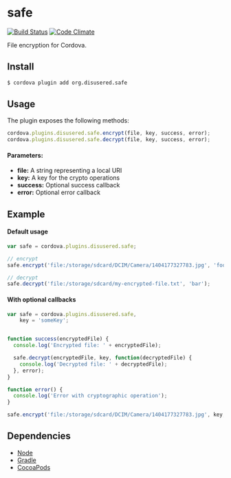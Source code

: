 safe
====

[![Build Status](https://travis-ci.org/disusered/cordova-safe.svg)](https://travis-ci.org/disusered/cordova-safe) [![Code Climate](https://codeclimate.com/github/disusered/cordova-safe/badges/gpa.svg)](https://codeclimate.com/github/disusered/cordova-safe) 

File encryption for Cordova.

## Install

```bash
$ cordova plugin add org.disusered.safe
```

## Usage

The plugin exposes the following methods:

```javascript
cordova.plugins.disusered.safe.encrypt(file, key, success, error);
cordova.plugins.disusered.safe.decrypt(file, key, success, error);
```

#### Parameters:

* __file:__ A string representing a local URI
* __key:__ A key for the crypto operations
* __success:__ Optional success callback
* __error:__ Optional error callback

## Example

#### Default usage

```javascript
var safe = cordova.plugins.disusered.safe;

// encrypt
safe.encrypt('file:/storage/sdcard/DCIM/Camera/1404177327783.jpg', 'foo');

// decrypt
safe.decrypt('file:/storage/sdcard/my-encrypted-file.txt', 'bar');
```

#### With optional callbacks

```javascript
var safe = cordova.plugins.disusered.safe,
    key = 'someKey';


function success(encryptedFile) {
  console.log('Encrypted file: ' + encryptedFile);

  safe.decrypt(encryptedFile, key, function(decryptedFile) {
    console.log('Decrypted file: ' + decryptedFile);
  }, error);
}

function error() {
  console.log('Error with cryptographic operation');
}

safe.encrypt('file:/storage/sdcard/DCIM/Camera/1404177327783.jpg', key, success, error);
```

## Dependencies
- [Node](http://nodejs.org/)
- [Gradle](https://gradle.org/)
- [CocoaPods](http://cocoapods.org/)
